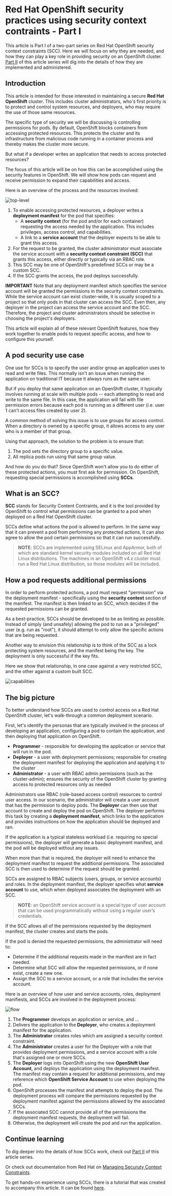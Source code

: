 # Red Hat OpenShift security practices using security context contraints - Part I

This article is Part I of a two-part series on Red Hat OpenShift security context constraints (SCC). Here we will focus on why they are needed, and how they can play a key role in providing security on an OpenShift cluster. [Part II](https://github.ibm.com/TT-ISV-org/scc/blob/main/article/details.md) of this article series will dig into the details of how they are implemented and administered.

## Introduction

This article is intended for those interested in maintaining a secure **Red Hat OpenShift** cluster. This includes cluster administrators, who's first priority is to protect and control system resources, and deployers, who may require the use of those same resources.

The specific type of security we will be discussing is controlling permissions for pods. By default, OpenShift blocks containers from accessing protected resources. This protects the cluster and its infrastructure from malicious code running in a container process and thereby makes the cluster more secure.

But what if a developer writes an application that needs to access protected resources?

The focus of this article will be on how this can be accomplished using the security features in OpenShift. We will show how pods can request and receive permission to expand their capabilities and access.

Here is an overview of the process and the resources involved:

![top-level](images/top-level.png)

1. To enable accessing protected resources, a deployer writes a **deployment manifest** for the pod that specifies:
    * A **security context** (for the pod and/or for each container) requesting the access needed by the application. This includes privileges, access control, and capabilities.
    * A link to a **service account** that the deployer expects to be able to grant this access.
1. For the request to be granted, the cluster administrator must associate the service account with a **security context constraint (SCC)** that grants this access, either directly or typically via an RBAC role.
1. This SCC may be one of OpenShift's predefined SCCs or may be a custom SCC.
1. If the SCC grants the access, the pod deploys successfully.

**IMPORTANT** Note that any deployment manifest which specifies the service account will be granted the permissions in the security context constraints. While the service account can exist cluster-wide, it is usually scoped to a project so that only pods in that cluster can access the SCC. Even then, any deployer in the project can access the service account and the SCC. Therefore, the project and cluster administrators should be selective in choosing the project's deployers.

This article will explain all of these relevant OpenShift features, how they work together to enable pods to request specific access, and how to configure this yourself.

## A pod security use case

One use for SCCs is to specify the user and/or group an application uses to read and write files. This normally isn't an issue when running the application on traditional IT because it always runs as the same user.

But if you deploy that same application on an OpenShift cluster, it typically involves running at scale with multiple pods -- each attempting to read and write to the same file. In this case, the application will fail with file permission errors because each pod is running as a different user (i.e. user 1 can't access files created by user 2).

A common method of solving this issue is to use groups for access control. When a directory is owned by a specific group, it allows access to any user who is a member of that group.

Using that approach, the solution to the problem is to ensure that:

1. The pod sets the directory group to a specific value.
2. All replica pods run using that same group value.

And how do you do that? Since OpenShift won't allow you to do either of these protected actions, you must first ask for permission. On OpenShift, requesting special permissions is accomplished using **SCCs**.

## What is an SCC?

**SCC** stands for Security Content Contraints, and it is the tool provided by OpenShift to control what permissions can be granted to a pod when deployed on a Red Hat OpenShift cluster.

SCCs define what actions the pod is allowed to perform. In the same way that it can prevent a pod from performing any protected actions, it can also agree to allow the pod certain permissions so that it can run successfully.

>**NOTE**: SCCs are implemented using SELinux and AppArmor, both of which are standard kernel security modules included on all Red Hat Linux distributions. The machines in an OpenShift v4.x cluster must run a Red Hat Linux distribution, so those modules will be included.

## How a pod requests additional permissions

In order to perform protected actions, a pod must request "permission" via the deployment manifest - specifically using the **security context** section of the manifest. The manifest is then linked to an SCC, which decides if the requested permissions can be granted.

As a best-practice, SCCs should be developed to be as limiting as possible. Instead of simply (and unsafely) allowing the pod to run as a "privileged" user (e.g. run as "root"), it should attempt to only allow the specific actions that are being requested.

Another way to envision this relationship is to think of the SCC as a lock protecting system resources, and the manifest being the key. The deployment is only successful if the key fits.

Here we show that relationship, in one case against a very restricted SCC, and the other against a custom built SCC.

![capabilities](images/capabilities.png)

## The big picture

To better understand how SCCs are used to control access on a Red Hat OpenShift cluster, let's walk-through a common deployment scenario.

First, let's identify the personas that are typically involved in the process of developing an application, configuring a pod to contain the application, and then deploying that application on OpenShift.

* **Programmer** - responsible for developing the application or service that will run in the pod.
* **Deployer** - a user with deployment permissions; responsible for creating the deployment manifest for deploying the application and applying it to the cluster
* **Administrator** - a user with RBAC admin permissions (such as the cluster-admin); ensures the security of the OpenShift cluster by granting access to protected resources only as needed

Administrators use RBAC (role-based access control) resources to control user access. In our scenario, the administrator will create a user  account that has the permission to deploy pods. The **Deployer** can then use that account to create and deploy the pod on OpenShift. The deployer performs this task by creating a **deployment manifest**, which links to the application and provides instructions on how the application should be deployed and ran.

If the application is a typical stateless workload (i.e. requiring no special permissions), the deployer will generate a basic deployment manifest, and the pod will be deployed without any issues.

When more than that is required, the deployer will need to enhance the deployment manifest to request the additional permissions. The associated SCC is then used to determine if the request should be granted.

SCCs are assigned to RBAC subjects (users, groups, or service accounts) and roles. In the deployment manifest, the deployer specifies what **service account** to use, which when deployed associates the deployment with an SCC.

>**NOTE**: an OpenShift service account is a special type of user account that can be used programmatically without using a regular user’s credentials.

If the SCC allows all of the permissions requested by the deployment manifest, the cluster creates and starts the pods.

If the pod is denied the requested permissions, the administrator will need to:

* Determine if the additional requests made in the manifest are in fact needed.
* Determine what SCC will allow the requested permissions, or if none exist, create a new one.
* Assign the SCC to a service account, or a role that includes the service account.

Here is an overview of how user and service accounts, roles, deployment manifiests, and SCCs are involved in the deployment process:

![flow](images/flow.png)

1. The **Programmer** develops an application or service, and ...
1. Delivers the application to the **Deployer**, who creates a deployment manifest for the application.
1. The **Administrator** creates roles which are assigned a security context constraint.
1. The **Administrator** creates a user for the Deployer with a role that provides deployment permissions, and a service account with a role that's assigned one or more SCCs.
1. The **Deployer** logs into OpenShift using the new **OpenShift User Account**, and deploys the application using the deployment manifest. The manifest may contain a request for additional permissions, and may reference which **OpenShift Service Account** to use when deploying the pod.
1. OpenShift processes the manifest and attempts to deploy the pod. The deployment process will compare the permissions requested by the deployment manifest against the permissions allowed by the associated SCCs.
1. If the associated SCC cannot provide all of the permissions the deployment manifest requests, the deployment will fail.
1. Otherwise, the deployment will create the pod and run the application.

## Continue learning

To dig deeper into the details of how SCCs work, check out [Part II](https://github.ibm.com/TT-ISV-org/scc/blob/main/article/details.md) of this article series.

Or check out documentation from Red Hat on [Managing Securuty Context Constraints](https://docs.openshift.com/container-platform/4.7/authentication/managing-security-context-constraints.html).

To get hands-on experience using SCCs, there is a tutorial that was created to accompany this article. It can be found [here](https://github.ibm.com/TT-ISV-org/scc/blob/main/tutorial/index.md).
